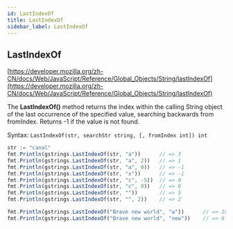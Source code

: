 ```yaml
---
id: LastIndexOf
title: LastIndexOf
sidebar_label: LastIndexOf
---
```



## LastIndexOf
[https://developer.mozilla.org/zh-CN/docs/Web/JavaScript/Reference/Global_Objects/String/lastIndexOf](https://developer.mozilla.org/zh-CN/docs/Web/JavaScript/Reference/Global_Objects/String/lastIndexOf)

The **LastIndexOf()** method returns the index within the calling String object of the last occurrence of the specified value, searching backwards from fromIndex. Returns -1 if the value is not found.

Syntax: `LastIndexOf(str, searchStr string, [, fromIndex int]) int`

```js
str := "canal"
fmt.Println(gstrings.LastIndexOf(str, "a"))      // => 3
fmt.Println(gstrings.LastIndexOf(str, "a", 2))   // => 1
fmt.Println(gstrings.LastIndexOf(str, "a", 0))   // => -1
fmt.Println(gstrings.LastIndexOf(str, "x"))      // => -1
fmt.Println(gstrings.LastIndexOf(str, "c", -5))  // => 0
fmt.Println(gstrings.LastIndexOf(str, "c", 0))   // => 0
fmt.Println(gstrings.LastIndexOf(str, ""))       // => 5
fmt.Println(gstrings.LastIndexOf(str, "", 2))    // => 2

fmt.Println(gstrings.LastIndexOf("Brave new world", "w"))      // => 10
fmt.Println(gstrings.LastIndexOf("Brave new world", "new"))    // => 6
```